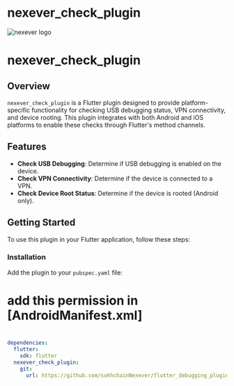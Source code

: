 # nexever_check_plugin
![nexever logo](https://nexever.com/images/logo2.png)

# nexever_check_plugin

## Overview

`nexever_check_plugin` is a Flutter plugin designed to provide platform-specific functionality for checking USB debugging status, VPN connectivity, and device rooting. This plugin integrates with both Android and iOS platforms to enable these checks through Flutter's method channels.

## Features

- **Check USB Debugging**: Determine if USB debugging is enabled on the device.
- **Check VPN Connectivity**: Determine if the device is connected to a VPN.
- **Check Device Root Status**: Determine if the device is rooted (Android only).

## Getting Started

To use this plugin in your Flutter application, follow these steps:

### Installation

Add the plugin to your `pubspec.yaml` file:

# add this permission in [AndroidManifest.xml]
# <uses-permission android:name="android.permission.ACCESS_NETWORK_STATE"/>

```yaml
dependencies:
  flutter:
    sdk: flutter
  nexever_check_plugin:
    git:
      url: https://github.com/sukhchainNexever/flutter_debugging_plugin.git

